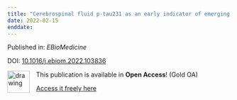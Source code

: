 ```yaml
---
title: "Cerebrospinal fluid p-tau231 as an early indicator of emerging pathology in Alzheimer's disease."
date: 2022-02-15
enddate:
---
```


Published in: *EBioMedicine*

DOI: [10.1016/j.ebiom.2022.103836](https://doi.org/10.1016/j.ebiom.2022.103836)

<img src="https://upload.wikimedia.org/wikipedia/commons/thumb/7/77/Open_Access_logo_PLoS_transparent.svg/800px-Open_Access_logo_PLoS_transparent.svg.png" alt="drawing" width="50" align="left"/> &nbsp;&nbsp;&nbsp;This publication is available in **Open Access**! (Gold OA)

&nbsp;&nbsp;&nbsp;<a href="http://www.thelancet.com/article/S2352396422000202/pdf">Access it freely here</a>

